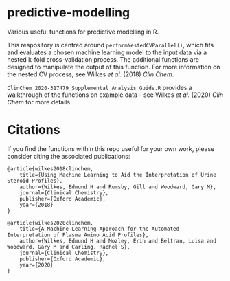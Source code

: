 # predictive-modelling
Various useful functions for predictive modelling in R.

This respository is centred around `performNestedCVParallel()`, which fits and evaluates a chosen machine learning model to the input data via a nested k-fold cross-validation process. The additional functions are designed to manipulate the output of this function. For more information on the nested CV process, see Wilkes *et al.* (2018) *Clin Chem*. 

`ClinChem_2020-317479_Supplemental_Analysis_Guide.R` provides a walkthrough of the functions on example data - see Wilkes *et al.* (2020) *Clin Chem* for more details.

# Citations
If you find the functions within this repo useful for your own work, please consider citing the associated publications:

```
@article{wilkes2018clinchem,
    title={Using Machine Learning to Aid the Interpretation of Urine Steroid Profiles},
    author={Wilkes, Edmund H and Rumsby, Gill and Woodward, Gary M},
    journal={Clinical Chemistry},
    publisher={Oxford Academic},
    year={2018}
}
```

```
@article{wilkes2020clinchem,
    title={A Machine Learning Approach for the Automated Interpretation of Plasma Amino Acid Profiles},
    author={Wilkes, Edmund H and Mozley, Erin and Beltran, Luisa and Woodward, Gary M and Carling, Rachel S},
    journal={Clinical Chemistry},
    publisher={Oxford Academic},
    year={2020}
}
```
